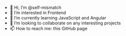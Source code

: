 - 👋 Hi, I’m @self-mismatch
- 👀 I’m interested in Frontend
- 🌱 I’m currently learning JavaScript and Angular
- 💞️ I’m looking to collaborate on any interesting projects
- 📫 How to reach me: this GitHub page

<!---
self-mismatch/self-mismatch is a ✨ special ✨ repository because its `README.md` (this file) appears on your GitHub profile.
You can click the Preview link to take a look at your changes.
--->
